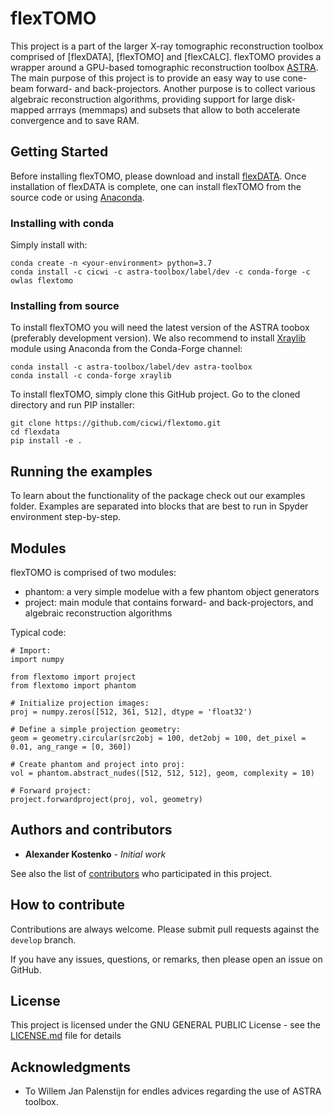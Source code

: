 # flexTOMO

This project is a part of the larger X-ray tomographic reconstruction toolbox comprised of [flexDATA], [flexTOMO] and [flexCALC].
flexTOMO provides a wrapper around a GPU-based tomographic reconstruction toolbox [ASTRA](https://www.astra-toolbox.com/).
The main purpose of this project is to provide an easy way to use cone-beam forward- and back-projectors. Another purpose is to collect various algebraic reconstruction algorithms, providing support for large disk-mapped arrrays (memmaps) and subsets that allow to both accelerate convergence and to save RAM.

## Getting Started

Before installing flexTOMO, please download and install [flexDATA](https://github.com/cicwi/flexdata). Once installation of flexDATA is complete, one can install flexTOMO from the source code or using [Anaconda](https://www.anaconda.com/download/).

### Installing with conda

Simply install with:
```
conda create -n <your-environment> python=3.7
conda install -c cicwi -c astra-toolbox/label/dev -c conda-forge -c owlas flextomo
```

### Installing from source

To install flexTOMO you will need the latest version of the ASTRA toobox (preferably development version).
We also recommend to install [Xraylib](https://anaconda.org/conda-forge/xraylib) module using Anaconda from the Conda-Forge channel:

```
conda install -c astra-toolbox/label/dev astra-toolbox
conda install -c conda-forge xraylib
```

To install flexTOMO, simply clone this GitHub project. Go to the cloned directory and run PIP installer:
```
git clone https://github.com/cicwi/flextomo.git
cd flexdata
pip install -e .
```
## Running the examples

To learn about the functionality of the package check out our examples folder. Examples are separated into blocks that are best to run in Spyder environment step-by-step.

## Modules

flexTOMO is comprised of two modules:

* phantom:     a very simple modelue with a few phantom object generators
* project:    main module that contains forward- and back-projectors, and algebraic reconstruction algorithms

Typical code:
```
# Import:
import numpy

from flextomo import project
from flextomo import phantom

# Initialize projection images:
proj = numpy.zeros([512, 361, 512], dtype = 'float32')

# Define a simple projection geometry:
geom = geometry.circular(src2obj = 100, det2obj = 100, det_pixel = 0.01, ang_range = [0, 360])

# Create phantom and project into proj:
vol = phantom.abstract_nudes([512, 512, 512], geom, complexity = 10)

# Forward project:
project.forwardproject(proj, vol, geometry)
```

## Authors and contributors

* **Alexander Kostenko** - *Initial work*

See also the list of [contributors](https://github.com/cicwi/flexdata/contributors) who participated in this project.

## How to contribute

Contributions are always welcome. Please submit pull requests against the `develop` branch.

If you have any issues, questions, or remarks, then please open an issue on GitHub.

## License

This project is licensed under the GNU GENERAL PUBLIC License - see the [LICENSE.md](LICENSE.md) file for details

## Acknowledgments

* To Willem Jan Palenstijn for endles advices regarding the use of ASTRA toolbox.

